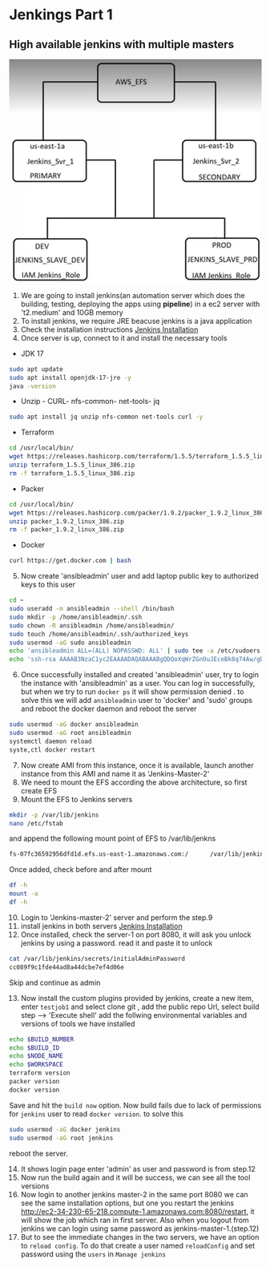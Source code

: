 # Jenkings Part 1
## High available jenkins with multiple masters
![Docker registry](https://github.com/ModernVishwamithra/DevOps/blob/main/Jenkins/pics/jenkins-high-available-architecture.jpg) 

1. We are going to install jenkins(an automation server which does the building, testing, deploying the apps using **pipeline**) in a ec2 server with 't2.medium' and 10GB memory
2. To install jenkins, we require JRE beacuse jenkins is a java application
3. Check the installation instructions [Jenkins Installation](https://www.jenkins.io/doc/book/installing/linux/)
4. Once server is up, connect to it and install the necessary tools

- JDK 17
```bash
sudo apt update
sudo apt install openjdk-17-jre -y
java -version
```

- Unzip - CURL- nfs-common- net-tools- jq
```bash
sudo apt install jq unzip nfs-common net-tools curl -y
```

- Terraform
```bash
cd /usr/local/bin/    
wget https://releases.hashicorp.com/terraform/1.5.5/terraform_1.5.5_linux_386.zip
unzip terraform_1.5.5_linux_386.zip
rm -f terraform_1.5.5_linux_386.zip
```

- Packer
```bash
cd /usr/local/bin/
wget https://releases.hashicorp.com/packer/1.9.2/packer_1.9.2_linux_386.zip
unzip packer_1.9.2_linux_386.zip
rm -f packer_1.9.2_linux_386.zip
```

- Docker
```bash
curl https://get.docker.com | bash
```

5. Now create 'ansibleadmin' user and add laptop public key to authorized keys to this user
```bash
cd ~
sudo useradd -m ansibleadmin --shell /bin/bash
sudo mkdir -p /home/ansibleadmin/.ssh
sudo chown -R ansibleadmin /home/ansibleadmin/
sudo touch /home/ansibleadmin/.ssh/authorized_keys
sudo usermod -aG sudo ansibleadmin
echo 'ansibleadmin ALL=(ALL) NOPASSWD: ALL' | sudo tee -a /etc/sudoers
echo 'ssh-rsa AAAAB3NzaC1yc2EAAAADAQABAAABgQDQoXqWrZGnOuJEceBk8q74Aw/gD0ko...........' | sudo tee /home/ansibleadmin/.ssh/authorized_keys
```

6. Once successfully installed and created 'ansibleadmin' user, try to login the instance with 'ansibleadmin' as a user. You can log in successfully, but when we try to run `docker ps` it will show permission denied . to solve this we will add `ansibleadmin` user to 'docker' and 'sudo' groups and reboot the docker daemon and reboot the server
```bash
sudo usermod -aG docker ansibleadmin
sudo usermod -aG root ansibleadmin
systemctl daemon reload
syste,ctl docker restart
```
7. Now create AMI from this instance, once it is available, launch another instance from this AMI and name it as 'Jenkins-Master-2'
8. We need to mount the EFS according the above architecture, so first create EFS 
9. Mount the EFS to Jenkins servers
```bash
mkdir -p /var/lib/jenkins
nano /etc/fstab
```
and append the following mount point of EFS to /var/lib/jenkns
```bash
fs-07fc36592956dfd1d.efs.us-east-1.amazonaws.com:/      /var/lib/jenkins        nfs     defaults        0   0 
```
Once added, check before and after mount
```bash
df -h
mount -a
df -h
```

10. Login to 'Jenkins-master-2' server and perform the step.9
11. install jenkins in both servers [Jenkins Installation](https://www.jenkins.io/doc/book/installing/linux/)
12. Once installed, check the server-1 on port 8080, it will ask you unlock jenkins by using a password. read it and paste it to unlock
```bash
cat /var/lib/jenkins/secrets/initialAdminPassword
cc089f9c1fde44ad8a44dcbe7ef4d06e
```
Skip and continue as admin

13. Now install the custom plugins provided by jenkins, create a new item, enter `testjob1` and select clone git , add the public repo Url, select build step --> 'Execute shell' add the follwing environmental variables and versions of tools we have installed

```bash
echo $BUILD_NUMBER
echo $BUILD_ID
echo $NODE_NAME
echo $WORKSPACE
terraform version
packer version
docker version
```
Save and hit the `build now` option. Now build fails due to lack of permissions for `jenkins` user to read `docker version`. to solve this 

```bash
sudo usermod -aG docker jenkins
sudo usermod -aG root jenkins
```

reboot the server.

14. It shows login page enter 'admin' as user and password is from step.12
15. Now run the build again and it will be success, we can see all the tool versions
16. Now login to another jenkins master-2 in the same port 8080 we can see the same installation options, but one you restart the jenkins
http://ec2-34-230-65-218.compute-1.amazonaws.com:8080/restart, it will show the job which ran in first server. Also when you logout from jenkins we can login using same password as jenkins-master-1.(step.12)
17. But to see the immediate changes in the two servers, we have an option to `reload config`. To do that create a user named `reloadConfig` and set password using the `users` in `Manage jenkins`